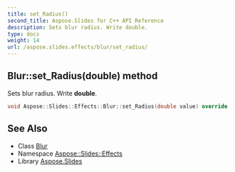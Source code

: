 ```yaml
---
title: set_Radius()
second_title: Aspose.Slides for C++ API Reference
description: Sets blur radius. Write double.
type: docs
weight: 14
url: /aspose.slides.effects/blur/set_radius/
---
```

## Blur::set_Radius(double) method


Sets blur radius. Write **double**.

```cpp
void Aspose::Slides::Effects::Blur::set_Radius(double value) override
```

## See Also

* Class [Blur](../)
* Namespace [Aspose::Slides::Effects](../../)
* Library [Aspose.Slides](../../../)